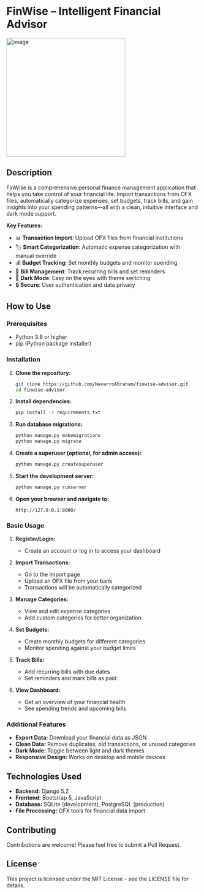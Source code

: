﻿# FinWise – Intelligent Financial Advisor

<img width="310" height="310" alt="image" src="https://github.com/user-attachments/assets/4019df48-5907-4963-8423-5915f6013a3c" />

## Description

FinWise is a comprehensive personal finance management application that helps you take control of your financial life. Import transactions from OFX files, automatically categorize expenses, set budgets, track bills, and gain insights into your spending patterns—all with a clean, intuitive interface and dark mode support.

**Key Features:**
- 📊 **Transaction Import**: Upload OFX files from financial institutions
- 🏷️ **Smart Categorization**: Automatic expense categorization with manual override
- 💰 **Budget Tracking**: Set monthly budgets and monitor spending
- 📅 **Bill Management**: Track recurring bills and set reminders
- 🌙 **Dark Mode**: Easy on the eyes with theme switching
- 🔒 **Secure**: User authentication and data privacy

## How to Use

### Prerequisites
- Python 3.8 or higher
- pip (Python package installer)

### Installation

1. **Clone the repository:**
   ```bash
   git clone https://github.com/NavarroAbraham/finwise-advisor.git
   cd finwise-advisor
   ```

2. **Install dependencies:**
   ```bash
   pip install -r requirements.txt
   ```

3. **Run database migrations:**
   ```bash
   python manage.py makemigrations
   python manage.py migrate
   ```

4. **Create a superuser (optional, for admin access):**
   ```bash
   python manage.py createsuperuser
   ```

5. **Start the development server:**
   ```bash
   python manage.py runserver
   ```

6. **Open your browser and navigate to:**
   ```
   http://127.0.0.1:8000/
   ```

### Basic Usage

1. **Register/Login:**
   - Create an account or log in to access your dashboard

2. **Import Transactions:**
   - Go to the Import page
   - Upload an OFX file from your bank
   - Transactions will be automatically categorized

3. **Manage Categories:**
   - View and edit expense categories
   - Add custom categories for better organization

4. **Set Budgets:**
   - Create monthly budgets for different categories
   - Monitor spending against your budget limits

5. **Track Bills:**
   - Add recurring bills with due dates
   - Set reminders and mark bills as paid

6. **View Dashboard:**
   - Get an overview of your financial health
   - See spending trends and upcoming bills

### Additional Features

- **Export Data:** Download your financial data as JSON
- **Clean Data:** Remove duplicates, old transactions, or unused categories
- **Dark Mode:** Toggle between light and dark themes
- **Responsive Design:** Works on desktop and mobile devices

## Technologies Used

- **Backend:** Django 5.2
- **Frontend:** Bootstrap 5, JavaScript
- **Database:** SQLite (development), PostgreSQL (production)
- **File Processing:** OFX tools for financial data import

## Contributing

Contributions are welcome! Please feel free to submit a Pull Request.

## License

This project is licensed under the MIT License - see the LICENSE file for details.
